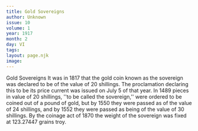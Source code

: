 ```yaml
---
title: Gold Sovereigns
author: Unknown
issue: 10
volume: 1
year: 1917
month: 2
day: VI
tags:
layout: page.njk
image:
---
```

Gold Sovereigns   It was in 1817 that the gold coin known as the sovereign was declared to be of the value of 20 shillings. The proclamation declaring this to be its price current was issued on July 5 of that year. In 1489 pieces in value of 20 shillings, ''to be called the sovereign,'' were ordered to be coined out of a pound of gold, but by 1550 they were passed as of the value of 24 shillings, and by 1552 they were passed as being of the value of 30 shillings. By the coinage act of 1870 the weight of the sovereign was fixed at 123.27447 grains troy.   



